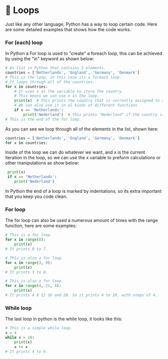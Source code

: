# :repeat: Loops

Just like any other language, Python has a way to loop certain code. Here are some detailed examples that shows how the code works.

### For (each) loop

In Python a For loop is used to "create" a foreach loop, this can be achieved by using the "in" keyword as shown below:

```python
# An list in Python that contains 3 elements.
countries = ['Netherlands', 'England', 'Germany', 'Denmark']
# This is the loop, in this case its a foreach loop.
# It loops through all of the countries.
for x in countries:
    # It uses x as the variable to store the country.
    # This means we can use x in the loop.
    print(x)  # this prints the country that is currently assigned to x.
    # We can also use it in al kinds of different functions
    if x == 'Netherlands':
        print('Nederland')  # This prints "Nederland" if the country is the netherlands.
# This is the end of the for loop.
```

As you can see we loop through all of the elements in the list, shown here:

```python
countries = ['Netherlands', 'England', 'Germany', 'Denmark']
for x in countries:
```

Inside of the loop we can do whatever we want, and x is the current iteration in the loop, so we can use the x variable to preform calculations or other manipulations as show below:

```python
 print(x)
 if x == 'Netherlands':
 	print('Nederland')
```

In Python the end of a loop is marked by indentations, so its extra important that you keep you code clean.

### For loop

The for loop can also be used a numerous amount of times with the range function, here are some examples:

```python
# This is a for loop.
for x in range(8):
    print(x)
# It prints 0 to 7.

# This is also a for loop.
for x in range(3, 9):
    print(x)
# It prints 3 to 8.

# This is also a for loop.
for x in range(4, 21, 4):
    print(x)
# It prints 4 8 12 16 and 20. So it prints 4 to 20, with steps of 4.
```

### While loop

The last loop in python is the while loop, it looks like this:

```python
# This is a simple while loop.
x = 4
while x > 10:
    print(x)
    x += x
# It prints 4 to 9.
```

